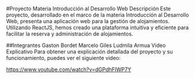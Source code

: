 #Proyecto Materia Introducción al Desarrollo Web
Descripción
Este proyecto, desarrollado en el marco de la materia Introducción al Desarrollo Web, presenta una aplicación web para la gestión de alojamientos. Utilizando ReactJS, hemos creado una plataforma intuitiva y eficiente para facilitar la reserva y administración de alojamientos.

##Integrantes
Gaston Bordet
Marcelo Giles
Ludmila Armua
Video Explicativo
Para obtener una explicación detallada del proyecto y su funcionamiento, puedes ver el siguiente video:

https://www.youtube.com/watch?v=dGPdhFIWP7Y
